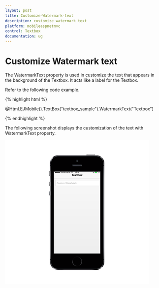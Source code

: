 ```yaml
---
layout: post
title: Customize-Watermark-text
description: customize watermark text
platform: mobileaspnetmvc
control: Textbox
documentation: ug
---
```


# Customize Watermark text

The WatermarkText property is used in customize the text that appears in the background of the Textbox. It acts like a label for the Textbox.

Refer to the following code example.

{% highlight html %}

@Html.EJMobile().TextBox("textbox_sample").WatermarkText("Textbox")

{% endhighlight %}

The following screenshot displays the customization of the text with WatermarkText property.

![D:/Final Doc/mockup/IMG_0530_iphone5s_spacegrey_portrait.png](Customize-Watermark-text_images/Customize-Watermark-text_img1.png)







